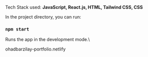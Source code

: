 Tech Stack used: **JavaScript, React.js, HTML, Tailwind CSS, CSS**

In the project directory, you can run:

### `npm start`

Runs the app in the development mode.\

ohadbarzilay-portfolio.netlify

